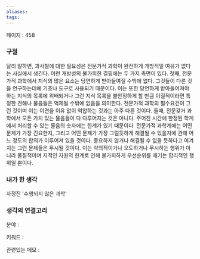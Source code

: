 ```yaml
---
aliases: 
tags:
---
```

페이지 : 458

### 구절
달리 말하면, 과사철에 대한 필요성은 전문가적 과학이 완전하게 개방적일 여유가 없다는 사실에서 생긴다. 이런 개방성의 불가피한 결핍에는 두 가지 측면이 있다.
첫째, 전문가적 과학에서 지식의 많은 요소는 당연하게 받아들여질 수밖에 없다. 그것들이 다른 것을 연구하는데에 기초나 도구로 사용되기 때문이다. 이는 또한 당연하게 받아들여져야 하는 지식의 목록에 위배되거나 그런 지식 목록을 불안정하게 할 만큼 이질적이라면 특정한 견해나 물음들은 억제될 수밖에 없음을 의미한다. 전문가적 과학의 필수요건이 그런 것이며 이는 이견을 이유 없이 억압하는 것과는 아주 다른 것이다.
둘때, 전문갖거 과학에서 모든 가치 있는 물음들이 다 다루어지는 것은 아니다. 주어진 시간에 한정된 학계에서 처리할 수 있는 물음의 숫자에는 한계가 있기 때문이다. 전문가적 과학계에는 어떤 문제가 가장 긴요한지, 그리고 어떤 문제가 가장 그럴듯하게 해결될 수 있을지에 관해 어느 정도의 합의가 이루어져 있을 것이다. 중요하지 않거나 해결될 수 없을 듯하다고 여겨지는 그런 문제들은 무시될 것이다. 이는 악의적이거나 오도하거나 무시하는 행위가 아니라 물질적이며 지적인 자원의 한계로 인해 불가피하게 우선순위를 매기는 합리적인 행위일 뿐이다.


### 내가 한 생각
자정진 '수행되지 않은 과학'

### 생각의 연결고리
분야 : 

키워드 : 

관련있는 메모 : 